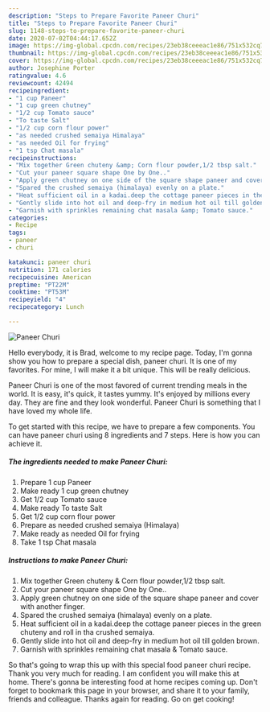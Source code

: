```yaml
---
description: "Steps to Prepare Favorite Paneer Churi"
title: "Steps to Prepare Favorite Paneer Churi"
slug: 1148-steps-to-prepare-favorite-paneer-churi
date: 2020-07-02T04:44:17.652Z
image: https://img-global.cpcdn.com/recipes/23eb38ceeeac1e86/751x532cq70/paneer-churi-recipe-main-photo.jpg
thumbnail: https://img-global.cpcdn.com/recipes/23eb38ceeeac1e86/751x532cq70/paneer-churi-recipe-main-photo.jpg
cover: https://img-global.cpcdn.com/recipes/23eb38ceeeac1e86/751x532cq70/paneer-churi-recipe-main-photo.jpg
author: Josephine Porter
ratingvalue: 4.6
reviewcount: 42494
recipeingredient:
- "1 cup Paneer"
- "1 cup green chutney"
- "1/2 cup Tomato sauce"
- "To taste Salt"
- "1/2 cup corn flour power"
- "as needed crushed semaiya Himalaya"
- "as needed Oil for frying"
- "1 tsp Chat masala"
recipeinstructions:
- "Mix together Green chuteny &amp; Corn flour powder,1/2 tbsp salt."
- "Cut your paneer square shape One by One.."
- "Apply green chutney on one side of the square shape paneer and cover with another finger."
- "Spared the crushed semaiya (himalaya) evenly on a plate."
- "Heat sufficient oil in a kadai.deep the cottage paneer pieces in the green chuteny and roll in tha crushed semaiya."
- "Gently slide into hot oil and deep-fry in medium hot oil till golden brown."
- "Garnish with sprinkles remaining chat masala &amp; Tomato sauce."
categories:
- Recipe
tags:
- paneer
- churi

katakunci: paneer churi 
nutrition: 171 calories
recipecuisine: American
preptime: "PT22M"
cooktime: "PT53M"
recipeyield: "4"
recipecategory: Lunch

---
```



![Paneer Churi](https://img-global.cpcdn.com/recipes/23eb38ceeeac1e86/751x532cq70/paneer-churi-recipe-main-photo.jpg)

Hello everybody, it is Brad, welcome to my recipe page. Today, I'm gonna show you how to prepare a special dish, paneer churi. It is one of my favorites. For mine, I will make it a bit unique. This will be really delicious.

Paneer Churi is one of the most favored of current trending meals in the world. It is easy, it's quick, it tastes yummy. It's enjoyed by millions every day. They are fine and they look wonderful. Paneer Churi is something that I have loved my whole life.




To get started with this recipe, we have to prepare a few components. You can have paneer churi using 8 ingredients and 7 steps. Here is how you can achieve it.

<!--inarticleads1-->

##### The ingredients needed to make Paneer Churi:

1. Prepare 1 cup Paneer
1. Make ready 1 cup green chutney
1. Get 1/2 cup Tomato sauce
1. Make ready To taste Salt
1. Get 1/2 cup corn flour power
1. Prepare as needed crushed semaiya (Himalaya)
1. Make ready as needed Oil for frying
1. Take 1 tsp Chat masala




<!--inarticleads2-->

##### Instructions to make Paneer Churi:

1. Mix together Green chuteny &amp; Corn flour powder,1/2 tbsp salt.
1. Cut your paneer square shape One by One..
1. Apply green chutney on one side of the square shape paneer and cover with another finger.
1. Spared the crushed semaiya (himalaya) evenly on a plate.
1. Heat sufficient oil in a kadai.deep the cottage paneer pieces in the green chuteny and roll in tha crushed semaiya.
1. Gently slide into hot oil and deep-fry in medium hot oil till golden brown.
1. Garnish with sprinkles remaining chat masala &amp; Tomato sauce.




So that's going to wrap this up with this special food paneer churi recipe. Thank you very much for reading. I am confident you will make this at home. There's gonna be interesting food at home recipes coming up. Don't forget to bookmark this page in your browser, and share it to your family, friends and colleague. Thanks again for reading. Go on get cooking!
